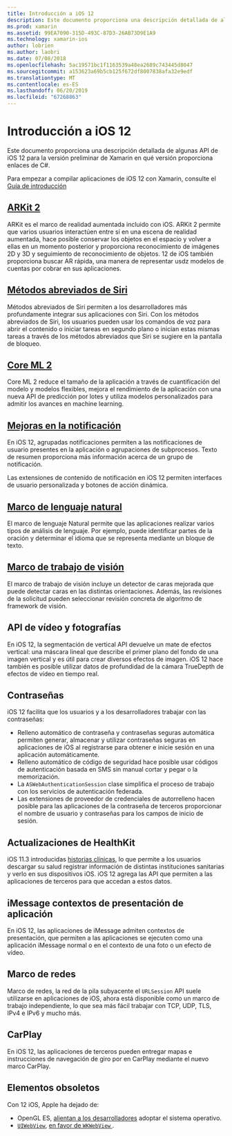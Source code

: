 ```yaml
---
title: Introducción a iOS 12
description: Este documento proporciona una descripción detallada de algunas API de iOS 12 para la versión preliminar de Xamarin en qué versión proporciona enlaces de C#.
ms.prod: xamarin
ms.assetid: 99EA7090-315D-493C-87D3-26AB73D9E1A9
ms.technology: xamarin-ios
author: lobrien
ms.author: laobri
ms.date: 07/08/2018
ms.openlocfilehash: 5ac19571bc1f1163539a48ea2689c743445d8047
ms.sourcegitcommit: a153623a69b5cb125f672df8007838afa32e9edf
ms.translationtype: MT
ms.contentlocale: es-ES
ms.lasthandoff: 06/20/2019
ms.locfileid: "67268863"
---
```

# <a name="introduction-to-ios-12"></a>Introducción a iOS 12

Este documento proporciona una descripción detallada de algunas API de iOS 12 para la versión preliminar de Xamarin en qué versión proporciona enlaces de C#.

Para empezar a compilar aplicaciones de iOS 12 con Xamarin, consulte el [Guía de introducción](get-started.md)

## <a name="arkit-2arkit2md"></a>[ARKit 2](arkit2.md)

ARKit es el marco de realidad aumentada incluido con iOS. ARKit 2 permite que varios usuarios interactúen entre sí en una escena de realidad aumentada, hace posible conservar los objetos en el espacio y volver a ellas en un momento posterior y proporciona reconocimiento de imágenes 2D y 3D y seguimiento de reconocimiento de objetos. 12 de iOS también proporciona buscar AR rápida, una manera de representar usdz modelos de cuentas por cobrar en sus aplicaciones.

## <a name="siri-shortcutssiri-shortcutsmd"></a>[Métodos abreviados de Siri](siri-shortcuts.md)

Métodos abreviados de Siri permiten a los desarrolladores más profundamente integrar sus aplicaciones con Siri. Con los métodos abreviados de Siri, los usuarios pueden usar los comandos de voz para abrir el contenido o iniciar tareas en segundo plano o inician estas mismas tareas a través de los métodos abreviados que Siri se sugiere en la pantalla de bloqueo.

## <a name="core-ml-2coremlmd"></a>[Core ML 2](coreml.md)

Core ML 2 reduce el tamaño de la aplicación a través de cuantificación del modelo y modelos flexibles, mejora el rendimiento de la aplicación con una nueva API de predicción por lotes y utiliza modelos personalizados para admitir los avances en machine learning.

## <a name="notification-improvementsnotificationsindexmd"></a>[Mejoras en la notificación](notifications/index.md)

En iOS 12, agrupadas notificaciones permiten a las notificaciones de usuario presentes en la aplicación o agrupaciones de subprocesos. Texto de resumen proporciona más información acerca de un grupo de notificación.

Las extensiones de contenido de notificación en iOS 12 permiten interfaces de usuario personalizada y botones de acción dinámica.

## <a name="natural-language-frameworknatural-languagemd"></a>[Marco de lenguaje natural](natural-language.md)

El marco de lenguaje Natural permite que las aplicaciones realizar varios tipos de análisis de lenguaje. Por ejemplo, puede identificar partes de la oración y determinar el idioma que se representa mediante un bloque de texto.

## <a name="vision-frameworkiosplatformintroduction-to-ios11visionmd"></a>[Marco de trabajo de visión](~/ios/platform/introduction-to-ios11/vision.md)

El marco de trabajo de visión incluye un detector de caras mejorada que puede detectar caras en las distintas orientaciones. Además, las revisiones de la solicitud pueden seleccionar revisión concreta de algoritmo de framework de visión.

## <a name="photo-and-video-apis"></a>API de vídeo y fotografías

En iOS 12, la segmentación de vertical API devuelve un mate de efectos vertical: una máscara lineal que describe el primer plano del fondo de una imagen vertical y es útil para crear diversos efectos de imagen. iOS 12 hace también es posible utilizar datos de profundidad de la cámara TrueDepth de efectos de vídeo en tiempo real.

## <a name="passwords"></a>Contraseñas

iOS 12 facilita que los usuarios y a los desarrolladores trabajar con las contraseñas:

- Relleno automático de contraseña y contraseñas seguras automática permiten generar, almacenar y utilizar contraseñas seguras en aplicaciones de iOS al registrarse para obtener e inicie sesión en una aplicación automáticamente.
- Relleno automático de código de seguridad hace posible usar códigos de autenticación basada en SMS sin manual cortar y pegar o la memorización.
- La `ASWebAuthenticationSession` clase simplifica el proceso de trabajo con los servicios de autenticación federada.
- Las extensiones de proveedor de credenciales de autorrelleno hacen posible para las aplicaciones de la contraseña de terceros proporcionar el nombre de usuario y contraseñas para los campos de inicio de sesión.

## <a name="healthkit-updates"></a>Actualizaciones de HealthKit

iOS 11.3 introducidas [historias clínicas](https://www.apple.com/healthcare/health-records/), lo que permite a los usuarios descargar su salud registrar información de distintas instituciones sanitarias y verlo en sus dispositivos iOS. iOS 12 agrega las API que permiten a las aplicaciones de terceros para que accedan a estos datos.

## <a name="imessage-app-presentation-contexts"></a>iMessage contextos de presentación de aplicación

En iOS 12, las aplicaciones de iMessage admiten contextos de presentación, que permiten a las aplicaciones se ejecuten como una aplicación iMessage normal o en el contexto de una foto o un efecto de vídeo.

## <a name="network-framework"></a>Marco de redes

Marco de redes, la red de la pila subyacente el `URLSession` API suele utilizarse en aplicaciones de iOS, ahora está disponible como un marco de trabajo independiente, lo que sea más fácil trabajar con TCP, UDP, TLS, IPv4 e IPv6 y mucho más.

## <a name="carplay"></a>CarPlay

En iOS 12, las aplicaciones de terceros pueden entregar mapas e instrucciones de navegación de giro por en CarPlay mediante el nuevo marco CarPlay.

## <a name="deprecations"></a>Elementos obsoletos

Con 12 iOS, Apple ha dejado de:

- OpenGL ES, [alientan a los desarrolladores](https://developer.apple.com/ios/whats-new/) adoptar el sistema operativo.
- [`UIWebView`](xref:UIKit.UIWebView), [en favor de `WKWebView` ](https://developer.apple.com/documentation/webkit/wkwebview?language=objc).
